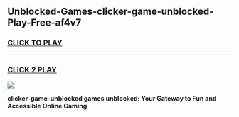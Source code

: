 
## Unblocked-Games-clicker-game-unblocked-Play-Free-af4v7
<h3>
<a href="https://premium76.site?title=clicker-game-unblocked&ref=15A">CLICK TO PLAY</a></h3>
<hr>

<h3>
<a href="https://premium76.site?title=clicker-game-unblocked&ref=15A">CLICK 2 PLAY</a>
  
</h3>

<a href="https://premium76.site?title=clicker-game-unblocked&ref=15A"><img src="https://clearcache.store/games.png"></a>


**clicker-game-unblocked games unblocked: Your Gateway to Fun and Accessible Online Gaming**
